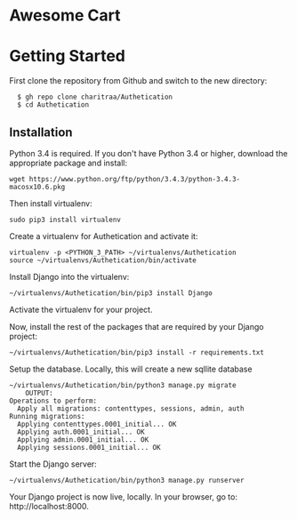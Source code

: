 # Awesome Cart

# Getting Started

First clone the repository from Github and switch to the new directory:
  ```shell
    $ gh repo clone charitraa/Authetication
    $ cd Authetication
  ```

## Installation

Python 3.4 is required. If you don't have Python 3.4 or higher, download the appropriate package and install:

```shell
wget https://www.python.org/ftp/python/3.4.3/python-3.4.3-macosx10.6.pkg
```

Then install virtualenv:

```shell
sudo pip3 install virtualenv
```

Create a virtualenv for Authetication and activate it:

```shell
virtualenv -p <PYTHON_3_PATH> ~/virtualenvs/Authetication
source ~/virtualenvs/Authetication/bin/activate
```

Install Django into the virtualenv:

```shell
~/virtualenvs/Authetication/bin/pip3 install Django
```
    
Activate the virtualenv for your project.
    
Now, install the rest of the packages that are required by your Django project:
  ```shell
~/virtualenvs/Authetication/bin/pip3 install -r requirements.txt
  ```
    
Setup the database. Locally, this will create a new sqllite database
```shell
~/virtualenvs/Authetication/bin/python3 manage.py migrate
    OUTPUT:
Operations to perform:
  Apply all migrations: contenttypes, sessions, admin, auth
Running migrations:
  Applying contenttypes.0001_initial... OK
  Applying auth.0001_initial... OK
  Applying admin.0001_initial... OK
  Applying sessions.0001_initial... OK
```

Start the Django server:

```shell
~/virtualenvs/Authetication/bin/python3 manage.py runserver
```

Your Django project is now live, locally. In your browser, go to: http://localhost:8000.
